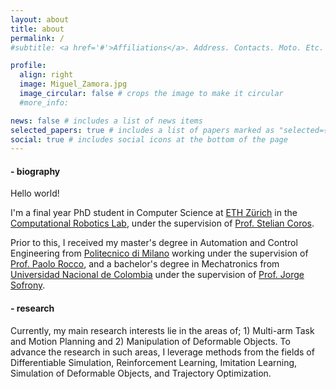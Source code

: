 ```yaml
---
layout: about
title: about
permalink: /
#subtitle: <a href='#'>Affiliations</a>. Address. Contacts. Moto. Etc.

profile:
  align: right
  image: Miguel_Zamora.jpg
  image_circular: false # crops the image to make it circular
  #more_info:

news: false # includes a list of news items
selected_papers: true # includes a list of papers marked as "selected={true}"
social: true # includes social icons at the bottom of the page
---
```


#### - biography

Hello world!

I'm a final year PhD student in Computer Science at [ETH Zürich](https://ethz.ch/en.html) in the [Computational Robotics Lab](http://crl.ethz.ch/), under the supervision of [Prof. Stelian Coros](http://crl.ethz.ch/people/coros/index.html).

Prior to this, I received my master's degree in Automation and Control Engineering from [Politecnico di Milano](https://www.polimi.it/) working under the supervision of [Prof. Paolo Rocco](https://rocco.faculty.polimi.it/), and a bachelor's degree in Mechatronics from [Universidad Nacional de Colombia](https://unal.edu.co/) under the supervision of [Prof. Jorge Sofrony](http://ieeexplore.ieee.org/author/37299744500/).

#### - research

Currently, my main research interests lie in the areas of; 1) Multi-arm Task and Motion Planning and 2) Manipulation of Deformable Objects. To advance the research in such areas, I leverage methods from the fields of Differentiable Simulation, Reinforcement Learning, Imitation Learning, Simulation of Deformable Objects, and Trajectory Optimization.
